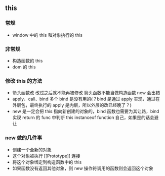 ## this

### 常规

- window 中的 this 和对象执行的 this

### 非常规

- 构造函数的 this
- dom 的 this

### 修改 this 的方法

- 箭头函数改 改过之后就不能再被修改 箭头函数不能当做构造函数 new 会出错
- apply、call、bind 多个 bind 是没有用的(？bind 是通过 apply 实现，通过在外层包，最终执行的 apply 是内层，所以外层的改已经晚了？)
- new 是一定会把 this 指向新创建的对象的，bind 函数也需要为其让路，bind 实现 return 的 func 中判断 this instanceof function 自己，如果是的话会避让

### new 做的几件事

- 创建一个全新的对象
- 这个对象被执行 \[[Prototype]] 连接
- 将这个对象绑定到构造函数中的 this
- 如果函数没有返回其他对象，则 new 操作符调用的函数则会返回这个对象

